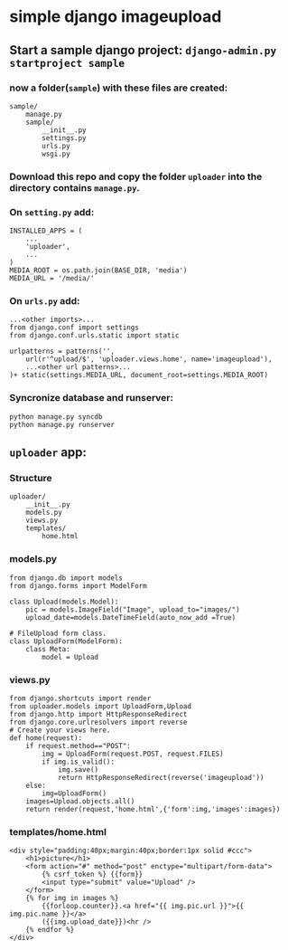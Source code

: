 # simple django imageupload

## Start a sample django project: `django-admin.py startproject sample` 

### now a folder(`sample`) with these files are created:
	
	sample/
		manage.py
		sample/
			__init__.py
			settings.py
			urls.py
			wsgi.py	

### Download this repo and copy the folder `uploader` into the directory contains `manage.py`.

### On `setting.py` add:  

	INSTALLED_APPS = (
		...
		'uploader',
		...
	)
	MEDIA_ROOT = os.path.join(BASE_DIR, 'media')
	MEDIA_URL = '/media/'

### On `urls.py` add:

	...<other imports>...
	from django.conf import settings
	from django.conf.urls.static import static
	
	urlpatterns = patterns('',
		url(r'^upload/$', 'uploader.views.home', name='imageupload'),
		...<other url patterns>...
	)+ static(settings.MEDIA_URL, document_root=settings.MEDIA_ROOT)

### Syncronize database and runserver:
	
	python manage.py syncdb
	python manage.py runserver

## `uploader` app:

### Structure

	uploader/
		__init__.py
		models.py
		views.py			
		templates/
			home.html

### models.py

	from django.db import models
	from django.forms import ModelForm

	class Upload(models.Model):
	    pic = models.ImageField("Image", upload_to="images/")    
	    upload_date=models.DateTimeField(auto_now_add =True)

	# FileUpload form class.
	class UploadForm(ModelForm):
		class Meta:
			model = Upload

### views.py

	from django.shortcuts import render
	from uploader.models import UploadForm,Upload
	from django.http import HttpResponseRedirect
	from django.core.urlresolvers import reverse
	# Create your views here.
	def home(request):
		if request.method=="POST":
			img = UploadForm(request.POST, request.FILES)		
			if img.is_valid():
				img.save()	
				return HttpResponseRedirect(reverse('imageupload'))
		else:
			img=UploadForm()
		images=Upload.objects.all()
		return render(request,'home.html',{'form':img,'images':images})

### templates/home.html

	<div style="padding:40px;margin:40px;border:1px solid #ccc">
		<h1>picture</h1>
		<form action="#" method="post" enctype="multipart/form-data">
			{% csrf_token %} {{form}} 
			<input type="submit" value="Upload" />
		</form>
		{% for img in images %}
			{{forloop.counter}}.<a href="{{ img.pic.url }}">{{ img.pic.name }}</a>
			({{img.upload_date}})<hr />
		{% endfor %}
	</div>